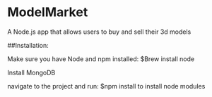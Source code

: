 ModelMarket
===========

A Node.js app that allows users to buy and sell their 3d models

##Installation:

Make sure you have Node and npm installed: 
  $Brew install node

Install MongoDB


navigate to the project and run:
  $npm install
to install node modules
